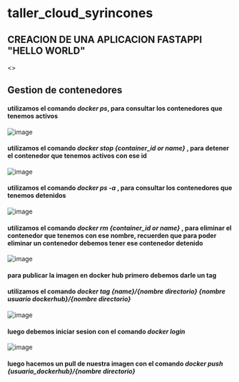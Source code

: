 # taller_cloud_syrincones

## CREACION DE UNA APLICACION FASTAPPI "HELLO WORLD" 
<>
## Gestion de contenedores
<h4> utilizamos el comando <i>docker ps</i>, para consultar los contenedores que tenemos activos</h4>

![image](https://github.com/user-attachments/assets/5ac26ff4-e660-4239-9a4c-c8b3a41c0d4d)

<h4> utilizamos el comando <i>docker stop {container_id or name} </i>, para detener el contenedor que tenemos activos con ese id</h4>

![image](https://github.com/user-attachments/assets/9ee75f14-47e6-4433-b4fe-a3932126243a)

<h4> utilizamos el comando <i>docker ps -a </i>, para consultar los contenedores que tenemos detenidos </h4>

![image](https://github.com/user-attachments/assets/42dede3d-8c9d-4cb7-acbb-6af015c81834)

<h4> utilizamos el comando <i>docker rm {container_id or name} </i>, para eliminar el contenedor que tenemos con ese nombre, recuerden que para poder eliminar un contenedor debemos tener ese contenedor detenido </h4>

![image](https://github.com/user-attachments/assets/266770be-3a5c-4cea-ad9f-42783598d0ef)

<h4> para publicar la imagen en docker hub primero debemos darle un tag </h4>
<h4> utilizamos el comando <i>docker tag {name}/{nombre directorio} {nombre usuario dockerhub}/{nombre directorio}</i> </h4>

![image](https://github.com/user-attachments/assets/3fbd76cd-91af-4359-afd1-a2774ca6d119)


<h4> luego debemos iniciar sesion con el comando <i> docker login </i> </h4>

![image](https://github.com/user-attachments/assets/d09a254e-f6eb-40cc-948d-3fc1769ab04b)

<h4> luego hacemos un pull de nuestra imagen con el comando <i> docker push {usuario_dockerhub}/{nombre directorio} </i> </h4>




